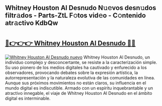 ## Whitney Houston Al Desnudo N𝚞𝚎vos desn𝚞dos filtr𝚊dos - Parts-ZtL F𝚘tos vid𝚎o - C𝚘ntenido atr𝚊ctivo KdbQw

# <h2><a href="http://mb97y8.tromn.icu/?c=Whitney+Houston+Al+Desnudo">🔗👉👉👉 Whitney Houston Al Desnudo 🔗🔗</a></h2>

[![Whitney Houston Al Desnudo nuevo](https://i.imgur.com/pEAQMta.gif)](http://mb97y8.tromn.icu/?c=Whitney+Houston+Al+Desnudo)
Whitney Houston Al Desnudo, un individuo complejo y desconcertante, se resiste a la caracterización simple. Su uso pionero de los medios digitales ha cautivado y enfurecido a los observadores, provocando debates sobre la expresión artística, la autorrepresentación y la naturaleza evolutiva de las comunidades en línea. Aunque sus próximos movimientos no están claros, su influencia en el mundo digital es indiscutible. Armado con un espíritu inquebrantable y un atractivo innegable, el viaje de Whitney Houston Al Desnudo en el ámbito digital es interminable.
